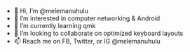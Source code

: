 - 👋 Hi, I’m @melemanuhulu
- 👀 I’m interested in computer networking & Android
- 🌱 I’m currently learning qmk
- 💞️ I’m looking to collaborate on optimized keyboard layouts
- 📫 Reach me on FB, Twitter, or IG @melemanuhulu

<!---
melemanuhulu/melemanuhulu is a ✨ special ✨ repository because its `README.md` (this file) appears on your GitHub profile.
You can click the Preview link to take a look at your changes.
--->
